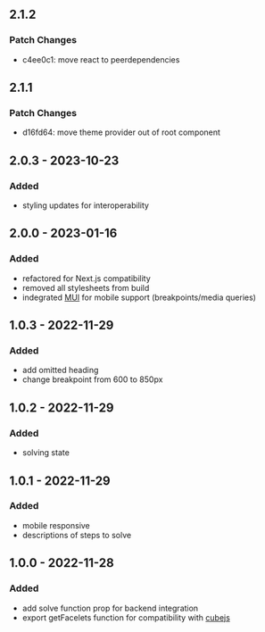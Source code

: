 ## 2.1.2

### Patch Changes

- c4ee0c1: move react to peerdependencies

## 2.1.1

### Patch Changes

- d16fd64: move theme provider out of root component

## 2.0.3 - 2023-10-23

### Added

- styling updates for interoperability

## 2.0.0 - 2023-01-16

### Added

- refactored for Next.js compatibility
- removed all stylesheets from build
- indegrated [MUI](https://mui.com) for mobile support (breakpoints/media queries)

## 1.0.3 - 2022-11-29

### Added

- add omitted heading
- change breakpoint from 600 to 850px

## 1.0.2 - 2022-11-29

### Added

- solving state

## 1.0.1 - 2022-11-29

### Added

- mobile responsive
- descriptions of steps to solve

## 1.0.0 - 2022-11-28

### Added

- add solve function prop for backend integration
- export getFacelets function for compatibility with [cubejs](https://www.npmjs.com/package/cubejs)
